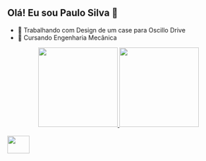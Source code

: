 ## Olá! Eu sou Paulo Silva 👋

- 🔭 Trabalhando com Design de um case para Oscillo Drive
- 🌱 Cursando Engenharia Mecânica

<div align="center">
  <a href="https://github.com/Mahaok">
  <img height="180em" src="https://github-readme-stats.vercel.app/api?username=Mahaok&show_icons=true&theme=dark&include_all_commits=true&count_private=true"/>
  <img height="180em" src="https://github-readme-stats.vercel.app/api/top-langs/?username=Mahaok&layout=compact&langs_count=7&theme=dark"/>
</div>
<div style="display: inline_block"><br>
   <img align="center" height="40" width="50" src="https://cdn.jsdelivr.net/gh/devicons/devicon/icons/matlab/matlab-original.svg" />
</div>
